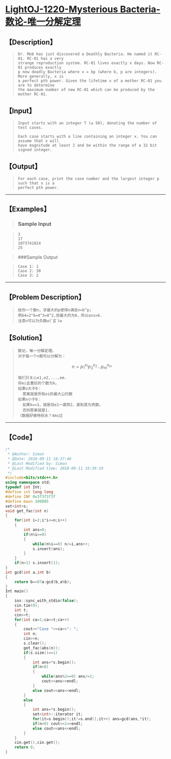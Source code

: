 #  [LightOJ-1220-Mysterious Bacteria-数论-唯一分解定理](https://vjudge.net/problem/LightOJ-1220)



## 【Description】

> ```
> Dr. Mob has just discovered a Deathly Bacteria. He named it RC-01. RC-01 has a very 
> strange reproduction system. RC-01 lives exactly x days. Now RC-01 produces exactly 
> p new deadly Bacteria where x = bp (where b, p are integers). More generally, x is 
> a perfect pth power. Given the lifetime x of a mother RC-01 you are to determine 
> the maximum number of new RC-01 which can be produced by the mother RC-01.
> ```

## 【Input】

> ```
> Input starts with an integer T (≤ 50), denoting the number of test cases.
> 
> Each case starts with a line containing an integer x. You can assume that x will 
> have magnitude at least 2 and be within the range of a 32 bit signed integer.
> 
> ```

## 【Output】

> ```
> For each case, print the case number and the largest integer p such that x is a 
> perfect pth power.
> ```

------



## 【Examples】 

> ### Sample Input

> ```
> 3
> 17
> 1073741824
> 25
> ```

> ###Sample Output

> ```
> Case 1: 1
> Case 2: 30
> Case 3: 2
> ```

------



## 【Problem Description】

> ```
> 给你一个数n，求最大的p使得n满足n=b^p;
> 例64=2^6=4^3=8^2,但最大的为6，所以ans=6.
> 注意n可以为负数w(ﾟДﾟ)w
> ```

## 【Solution】

> ```
> 数论，唯一分解定理。
> 对于每一个n都可以分解为：
> ```
>
> $$
> n=p_1^{e_1}p_2^{e_2}\dots p_m^{e_m}
> $$
>
> ```
> 我们只关心e1,e2,...,em.
> 将ei去重后的个数为k。
> 如果n大于0：
> 	答案就是所有ei的最大公约数
> 如果n小于0：
> 	如果k==1，就是将e1一直除2，直到其为奇数。
> 	否则答案就是1.
> （数据好像特别水？4ms过
> ```

------



## 【Code】

```c++
/*
 * @Author: Simon 
 * @Date: 2018-09-11 18:37:46 
 * @Last Modified by: Simon
 * @Last Modified time: 2018-09-11 19:39:19
 */
#include<bits/stdc++.h>
using namespace std;
typedef int Int;
#define int long long
#define INF 0x3f3f3f3f
#define maxn 100005
set<int>s;
void get_fac(int n)
{
    for(int i=2;i*i<=n;i++)
    {
        int ans=0;
        if(n%i==0) 
        {
            while(n%i==0) n/=i,ans++;
            s.insert(ans);
        }
    }
    if(n>1) s.insert(1);
}
int gcd(int a,int b)
{
    return b==0?a:gcd(b,a%b);
}
Int main()
{
    ios::sync_with_stdio(false);
    cin.tie(0);
    int t;
    cin>>t;
    for(int ca=1;ca<=t;ca++)
    {
        cout<<"Case "<<ca<<": ";
        int n;
        cin>>n;
        s.clear();
        get_fac(abs(n));
        if(s.size()==1)
        {
            int ans=*s.begin();
            if(n<0)
            {
                while(ans%2==0) ans/=2;
                cout<<ans<<endl;
            }
            else cout<<ans<<endl;
        }
        else
        {
            int ans=*s.begin();
            set<int>::iterator it;
            for(it=s.begin();it!=s.end();it++) ans=gcd(ans,*it);
            if(n<0) cout<<1<<endl;
            else cout<<ans<<endl;
        }
    }
    cin.get(),cin.get();
    return 0;
}
```
